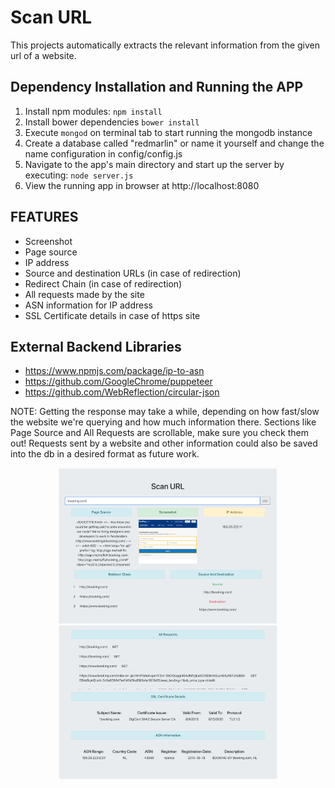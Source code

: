 # Scan URL

This projects automatically extracts the relevant information from the given url of a website. 

## Dependency Installation and Running the APP
1. Install npm modules: `npm install`
2. Install bower dependencies `bower install`
3. Execute `mongod` on terminal tab to start running the mongodb instance
4. Create a database called "redmarlin" or name it yourself and change the name configuration in config/config.js
5. Navigate to the app's main directory and start up the server by executing: `node server.js`
6. View the running app in browser at http://localhost:8080

## FEATURES
* Screenshot
* Page source
* IP address
* Source and destination URLs (in case of redirection)
* Redirect Chain (in case of redirection)
* All requests made by the site
* ASN information for IP address
* SSL Certificate details in case of https site

## External Backend Libraries
* https://www.npmjs.com/package/ip-to-asn
* https://github.com/GoogleChrome/puppeteer
* https://github.com/WebReflection/circular-json


NOTE: Getting the response may take a while, depending on how fast/slow the website we're querying and how much information there.
Sections like Page Source and All Requests are scrollable, make sure you check them out!
Requests sent by a website and other information could also be saved into the db in a desired format as future work.

<p align="center">
  <img src="scanURLSS/booking_1.png" width="350" title="Booking">
  <img src="scanURLSS/booking_2.png" width="350" title="Booking">
</p>